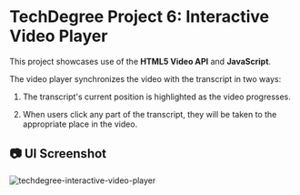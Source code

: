 # TechDegree Project 6: Interactive Video Player

This project showcases use of the **HTML5 Video API** and **JavaScript**. 

The video player synchronizes the video with the transcript in two ways: 

1. The transcript's current position is highlighted as the video progresses. 

2. When users click any part of the transcript, they will be taken to the appropriate place in the video.


## 📷 UI Screenshot
![techdegree-interactive-video-player](https://user-images.githubusercontent.com/32854050/165252152-590fbf3c-4bdc-4aed-b512-c1e70a6f7cbf.jpg)
